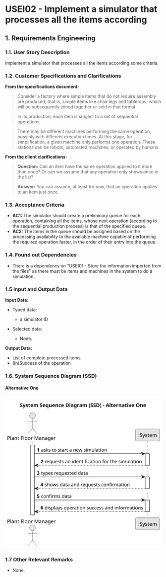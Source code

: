 # USEI02 - Implement a simulator that processes all the items according


## 1. Requirements Engineering

### 1.1. User Story Description

Implement a simulator that processes all the items according some criteria.

### 1.2. Customer Specifications and Clarifications 

**From the specifications document:**

> Consider a factory where simple items that do not require assembly are produced; that is, simple items like chair legs and tabletops, which will be subsequently joined together or sold in that format.

> In its production, each item is subject to a set of sequential operations.

>  There may be different machines performing the same operation, possibly with different execution times. At this
stage, for simplification, a given machine only performs one operation. These stations
can be robots, automated machines, or operated by humans.

**From the client clarifications:**

> **Question:** Can an item have the same operation applied to it more than once? Or can we assume that any operation only shows once in the list?
>
> **Answer:** You can assume, at least for now, that an operation applies to an item just once.


### 1.3. Acceptance Criteria

* **AC1:** The simulator should create a preliminary queue for each operation, containing all the items, whose next operation (according to the sequential production process) is that of the specified queue.
* **AC2:** The items in the queue should be assigned based on the processing availability to the available machine capable of performing the required operation faster, in the order of their entry into the queue.

### 1.4. Found out Dependencies

* There is a dependency on "USEI01 - Store the information imported from the files" as there must be items and machines in the system to do a simulation.

### 1.5 Input and Output Data

**Input Data:**

* Typed data:
    * a simulator ID
	
* Selected data:
    * None. 

**Output Data:**

* List of complete processed items.
* (In)Success of the operation

### 1.6. System Sequence Diagram (SSD)

#### Alternative One

![System Sequence Diagram - Alternative One](svg/us002-system-sequence-diagram.svg)


### 1.7 Other Relevant Remarks

* None.